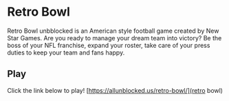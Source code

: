 # Retro Bowl
Retro Bowl unbblocked is an American style football game created by New Star Games. Are you ready to manage your dream team into victory? Be the boss of your NFL franchise, expand your roster, take care of your press duties to keep your team and fans happy.

## Play 

Click the link below to play! [https://allunblocked.us/retro-bowl/](retro bowl)
